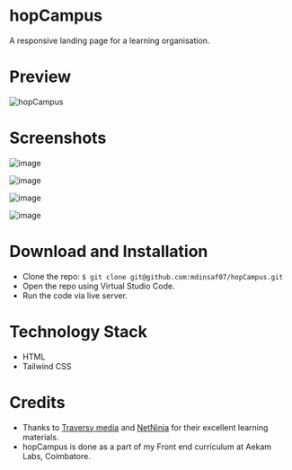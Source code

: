 # hopCampus
A responsive landing page for a learning organisation.

# Preview

![hopCampus](https://user-images.githubusercontent.com/47892550/129440057-b75fc322-7607-40e5-9472-a370e6948a1c.gif)

# Screenshots

![image](https://user-images.githubusercontent.com/47892550/129440071-6c6356fc-e963-4f4f-a9f2-16e8013ab9ad.png)

![image](https://user-images.githubusercontent.com/47892550/129440075-6076f01d-d15b-4371-becd-d629908549d7.png)

![image](https://user-images.githubusercontent.com/47892550/129440083-656f95b5-df8e-48a5-8f21-53ec4f275ca4.png)

![image](https://user-images.githubusercontent.com/47892550/129440085-7c3a83db-f53e-4595-9412-5110d2b5208a.png)

# Download and Installation
- Clone the repo: `$ git clone git@github.com:mdinsaf07/hopCampus.git`
- Open the repo using Virtual Studio Code.
- Run the code via live server.

# Technology Stack 
- HTML
- Tailwind CSS

# Credits
 - Thanks to [Traversy media](https://www.youtube.com/user/TechGuyWeb) and [NetNinja](https://www.youtube.com/channel/UCW5YeuERMmlnqo4oq8vwUpg) for their excellent learning materials.
- hopCampus is done as a part of my Front end curriculum at Aekam Labs, Coimbatore.
  

